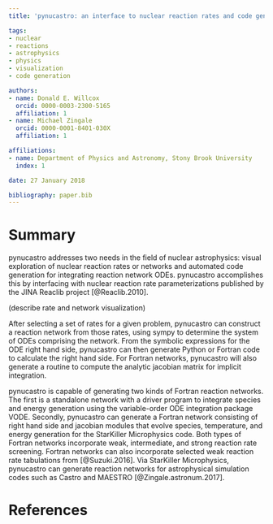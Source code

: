 ```yaml
---
title: 'pynucastro: an interface to nuclear reaction rates and code generator for reaction network equations'

tags:
- nuclear
- reactions
- astrophysics
- physics
- visualization
- code generation

authors:
- name: Donald E. Willcox
  orcid: 0000-0003-2300-5165
  affiliation: 1
- name: Michael Zingale
  orcid: 0000-0001-8401-030X
  affiliation: 1

affiliations:
- name: Department of Physics and Astronomy, Stony Brook University
  index: 1

date: 27 January 2018

bibliography: paper.bib
---
```


# Summary

pynucastro addresses two needs in the field of nuclear astrophysics:
visual exploration of nuclear reaction rates or networks and automated
code generation for integrating reaction network ODEs. pynucastro
accomplishes this by interfacing with nuclear reaction rate
parameterizations published by the JINA Reaclib project
[@Reaclib.2010].

(describe rate and network visualization)

After selecting a set of rates for a given problem, pynucastro can
construct a reaction network from those rates, using sympy to
determine the system of ODEs comprising the network. From the symbolic
expressions for the ODE right hand side, pynucastro can then generate
Python or Fortran code to calculate the right hand side. For Fortran
networks, pynucastro will also generate a routine to compute the
analytic jacobian matrix for implicit integration.

pynucastro is capable of generating two kinds of Fortran reaction
networks. The first is a standalone network with a driver program to
integrate species and energy generation using the variable-order ODE
integration package VODE. Secondly, pynucastro can generate a Fortran
network consisting of right hand side and jacobian modules that evolve
species, temperature, and energy generation for the StarKiller
Microphysics code. Both types of Fortran networks incorporate weak,
intermediate, and strong reaction rate screening. Fortran networks can
also incorporate selected weak reaction rate tabulations from
[@Suzuki.2016]. Via StarKiller Microphysics, pynucastro can generate
reaction networks for astrophysical simulation codes such as Castro
and MAESTRO [@Zingale.astronum.2017].

# References

